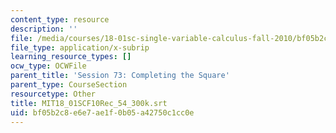 ```yaml
---
content_type: resource
description: ''
file: /media/courses/18-01sc-single-variable-calculus-fall-2010/bf05b2c8e6e7ae1f0b05a42750c1cc0e_MIT18_01SCF10Rec_54_300k.srt
file_type: application/x-subrip
learning_resource_types: []
ocw_type: OCWFile
parent_title: 'Session 73: Completing the Square'
parent_type: CourseSection
resourcetype: Other
title: MIT18_01SCF10Rec_54_300k.srt
uid: bf05b2c8-e6e7-ae1f-0b05-a42750c1cc0e
---
```

